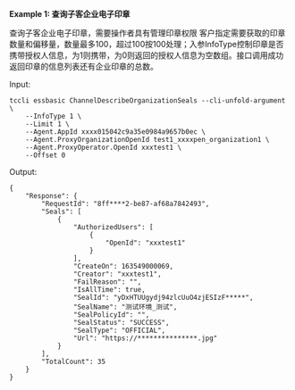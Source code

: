 **Example 1: 查询子客企业电子印章**

查询子客企业电子印章，需要操作者具有管理印章权限
客户指定需要获取的印章数量和偏移量，数量最多100，超过100按100处理；入参InfoType控制印章是否携带授权人信息，为1则携带，为0则返回的授权人信息为空数组。接口调用成功返回印章的信息列表还有企业印章的总数。

Input: 

```
tccli essbasic ChannelDescribeOrganizationSeals --cli-unfold-argument  \
    --InfoType 1 \
    --Limit 1 \
    --Agent.AppId xxxx015042c9a35e0984a9657b0ec \
    --Agent.ProxyOrganizationOpenId test1_xxxxpen_organization1 \
    --Agent.ProxyOperator.OpenId xxxtest1 \
    --Offset 0
```

Output: 
```
{
    "Response": {
        "RequestId": "8ff****2-be87-af68a7842493",
        "Seals": [
            {
                "AuthorizedUsers": [
                    {
                        "OpenId": "xxxtest1"
                    }
                ],
                "CreateOn": 163549000069,
                "Creator": "xxxtest1",
                "FailReason": "",
                "IsAllTime": true,
                "SealId": "yDxHTUUgydj94zlcUuO4zjESIzF*****",
                "SealName": "测试环境_测试",
                "SealPolicyId": "",
                "SealStatus": "SUCCESS",
                "SealType": "OFFICIAL",
                "Url": "https://***************.jpg"
            }
        ],
        "TotalCount": 35
    }
}
```

